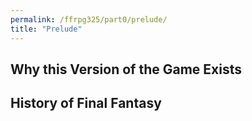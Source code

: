 ```yaml
---
permalink: /ffrpg325/part0/prelude/
title: "Prelude"
---
```


## Why this Version of the Game Exists

## History of Final Fantasy
